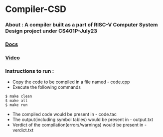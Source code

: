 # Compiler-CSD
### About : A compiler built as a part of RISC-V Computer System Design project under CS401P-July23
### [Docs](https://docs.google.com/document/d/1a162MpKgx_Jk4WcJYFeREn-2Uoh0L4hkIjD-kF7uYv4/edit)
### [Video](https://drive.google.com/file/d/1qrmFISet6OyiSnUln5PkFxdPNEJX3PQW/view?usp=sharing)


### Instructions to run :
- Copy the code to be compiled in a file named - code.cpp
- Execute the following commands
```
$ make clean
$ make all
$ make run
```
- The compiled code would be present in - code.tac
- The output(including symbol tables) would be present in - output.txt
- Verdict of the compilation(errors/warnings) would be present in - verdict.txt 
